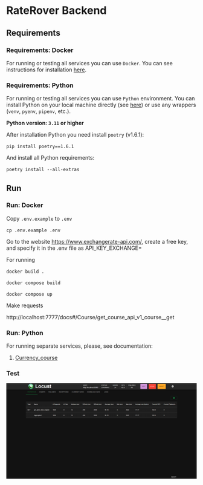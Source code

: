 # RateRover Backend

## Requirements

### Requirements: Docker

For running or testing all services you can use `Docker`. You can see instructions for installation
[here](https://docs.docker.com/engine/install/).

### Requirements: Python

For running or testing all services you can use `Python` environment. You can install Python on
your local machine directly (see [here](https://www.python.org/downloads/)) or use any wrappers
(`venv`, `pyenv`, `pipenv`, etc.).

**Python version: `3.11` or higher**

After installation Python you need install `poetry` (v1.6.1):
```shell
pip install poetry==1.6.1
```
And install all Python requirements:
```shell
poetry install --all-extras
```

## Run

### Run: Docker

Copy `.env.example` to `.env`
```shell
cp .env.example .env
```
Go to the website https://www.exchangerate-api.com/, 
create a free key, and specify it in the .env file as API_KEY_EXCHANGE=

For running

```shell
docker build .
```

```shell
docker compose build
```

```shell
docker compose up 
```

Make requests

http://localhost:7777/docs#/Course/get_course_api_v1_course__get


### Run: Python

For running separate services, please, see documentation:
1. [Currency_course](raterover/currency_course/README.md)


### Test

<p align="center">
  <img src="static\skrin.png" align="center"/>
</p>